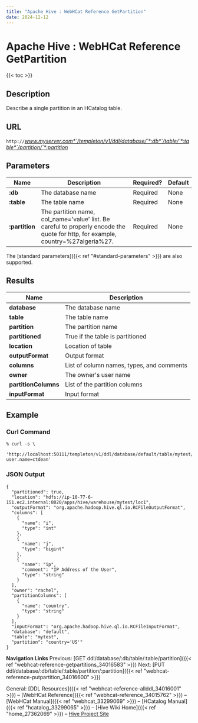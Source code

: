 ```yaml
---
title: "Apache Hive : WebHCat Reference GetPartition"
date: 2024-12-12
---
```


# Apache Hive : WebHCat Reference GetPartition

{{< toc >}}

## Description

Describe a single partition in an HCatalog table.

## URL

`http://`*www.myserver.com*`/templeton/v1/ddl/database/`*:db*`/table/`*:table*`/partition/`*:partition*

## Parameters

| Name | Description | Required? | Default |
| --- | --- | --- | --- |
| **:db** | The database name | Required | None |
| **:table** | The table name | Required | None |
| **:partition** | The partition name, col_name='value' list. Be careful to properly encode the quote for http, for example, country=%27algeria%27. | Required | None |

The [standard parameters]({{< ref "#standard-parameters" >}}) are also supported.

## Results

| Name | Description |
| --- | --- |
| **database** | The database name |
| **table** | The table name |
| **partition** | The partition name |
| **partitioned** | True if the table is partitioned |
| **location** | Location of table |
| **outputFormat** | Output format |
| **columns** | List of column names, types, and comments |
| **owner** | The owner's user name |
| **partitionColumns** | List of the partition columns |
| **inputFormat** | Input format |

## Example

### Curl Command

```
% curl -s \
   'http://localhost:50111/templeton/v1/ddl/database/default/table/mytest/partition/country=%27US%27?user.name=ctdean'

```

### JSON Output

```
{
  "partitioned": true,
  "location": "hdfs://ip-10-77-6-151.ec2.internal:8020/apps/hive/warehouse/mytest/loc1",
  "outputFormat": "org.apache.hadoop.hive.ql.io.RCFileOutputFormat",
  "columns": [
    {
      "name": "i",
      "type": "int"
    },
    {
      "name": "j",
      "type": "bigint"
    },
    {
      "name": "ip",
      "comment": "IP Address of the User",
      "type": "string"
    }
  ],
  "owner": "rachel",
  "partitionColumns": [
    {
      "name": "country",
      "type": "string"
    }
  ],
  "inputFormat": "org.apache.hadoop.hive.ql.io.RCFileInputFormat",
  "database": "default",
  "table": "mytest",
  "partition": "country='US'"
}

```

  

**Navigation Links**
Previous: [GET ddl/database/:db/table/:table/partition]({{< ref "webhcat-reference-getpartitions_34016583" >}}) Next: [PUT ddl/database/:db/table/:table/partition/:partition]({{< ref "webhcat-reference-putpartition_34016600" >}})

General: [DDL Resources]({{< ref "webhcat-reference-allddl_34016001" >}}) – [WebHCat Reference]({{< ref "webhcat-reference_34015762" >}}) – [WebHCat Manual]({{< ref "webhcat_33299069" >}}) – [HCatalog Manual]({{< ref "hcatalog_33299065" >}}) – [Hive Wiki Home]({{< ref "home_27362069" >}}) – [Hive Project Site](http://hive.apache.org/)

 

 

